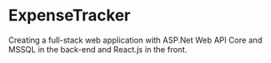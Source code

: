# ExpenseTracker
 
Creating a full-stack web application with ASP.Net Web API Core and MSSQL in the back-end and React.js in the front.
